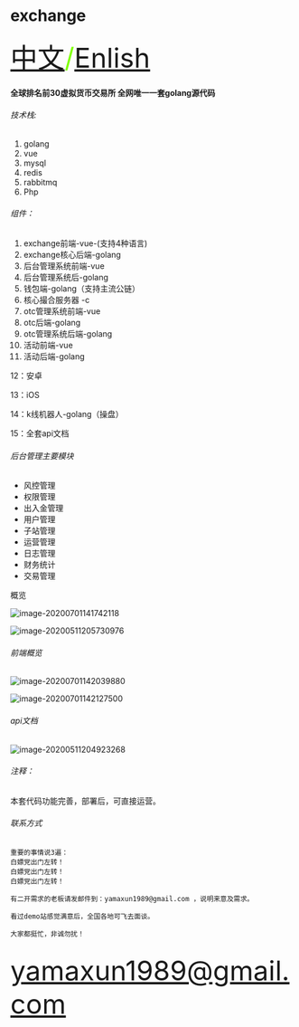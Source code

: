 # exchange                                       

<font color=7fff00 size=20>    [中文](./README.MD)/[Enlish](./README.EN.md)</font>

#### 全球排名前30虚拟货币交易所  全网唯一一套golang源代码

###### 技术栈: 

1. golang
2. vue
3. mysql
4. redis
5. rabbitmq
6. Php



###### 组件：

1. exchange前端-vue-(支持4种语言)
2. exchange核心后端-golang
3. 后台管理系统前端-vue
4. 后台管理系统后-golang
5. 钱包端-golang（支持主流公链）
6. 核心撮合服务器 -c
7. otc管理系统前端-vue
8. otc后端-golang
9. otc管理系统后端-golang
10. 活动前端-vue
11. 活动后端-golang

12：安卓

13：iOS

14：k线机器人-golang（操盘）

15：全套api文档



###### 后台管理主要模块

- 风控管理
- 权限管理
- 出入金管理
- 用户管理
- 子站管理
- 运营管理
- 日志管理
- 财务统计
- 交易管理



概览

![image-20200701141742118](http://tuchuang-mft.oss-cn-hangzhou.aliyuncs.com/2020-07-01-061742.png)



![image-20200511205730976](http://fangtaoma.oss-cn-shanghai.aliyuncs.com/2020-05-11-125731.png)



###### 前端概览

![image-20200701142039880](http://tuchuang-mft.oss-cn-hangzhou.aliyuncs.com/2020-07-01-062040.png)



![image-20200701142127500](http://tuchuang-mft.oss-cn-hangzhou.aliyuncs.com/2020-07-01-062127.png)



###### api文档

![image-20200511204923268](http://fangtaoma.oss-cn-shanghai.aliyuncs.com/2020-05-11-124923.png)



###### 注释：

本套代码功能完善，部署后，可直接运营。



###### 联系方式

```
重要的事情说3遍：
白嫖党出门左转！
白嫖党出门左转！
白嫖党出门左转！

有二开需求的老板请发邮件到：yamaxun1989@gmail.com ，说明来意及需求。

看过demo站感觉满意后，全国各地可飞去面谈。

大家都挺忙，非诚勿扰！


```



<font color=#adff2f size=72>yamaxun1989@gmail.com</font>